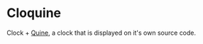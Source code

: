 # Cloquine

Clock + [Quine](https://en.wikipedia.org/wiki/Quine_(computing)), a clock that is displayed on it's own source code.